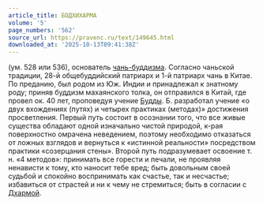 ```yaml
---
article_title: БОДХИХАРМА
volume: '5'
page_numbers: '562'
source_url: https://pravenc.ru/text/149645.html
downloaded_at: '2025-10-13T09:41:38Z'
---
```


(ум. 528 или 536), основатель [чань-буддизма](https://pravenc.ru/text/чань-буддизма.html). Согласно чаньской традиции, 28-й общебуддийский патриарх и 1-й патриарх чань в Китае. По преданию, был родом из Юж. Индии и принадлежал к знатному роду; приняв буддизм махаянского толка, он отправился в Китай, где провел ок. 40 лет, проповедуя учение [Будды](https://pravenc.ru/text/Будды.html). Б. разработал учение «о двух вхождениях (путях) и четырех практиках (методах)» достижения просветления. Первый путь состоит в осознании того, что все живые существа обладают одной изначально чистой природой, к-рая поверхностно омрачена неведением, поэтому необходимо отказаться от ложных взглядов и вернуться к «истинной реальности» посредством практики «созерцания стены». Второй путь подразумевает освоение т. н. «4 методов»: принимать все горести и печали, не проявляя ненависти к тому, кто наносит тебе вред; быть довольным своей судьбой и спокойно воспринимать как счастье, так и несчастье; избавиться от страстей и ни к чему не стремиться; быть в согласии с [Дхармой](https://pravenc.ru/text/Дхармой.html).
